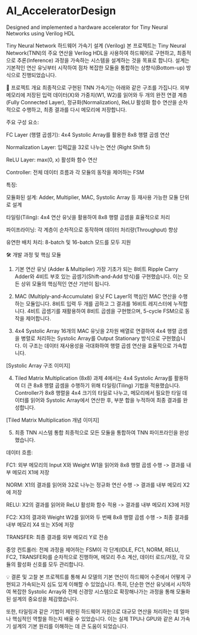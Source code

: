 # AI_AcceleratorDesign
Designed and implemented a hardware accelerator for Tiny Neural Networks using Verilog HDL


Tiny Neural Network 하드웨어 가속기 설계 (Verilog)
본 프로젝트는 Tiny Neural Network(TNN)의 주요 연산을 Verilog HDL을 사용하여 하드웨어로 구현하고, 최종적으로 추론(Inference) 과정을 가속하는 시스템을 설계하는 것을 목표로 합니다. 설계는 기본적인 연산 유닛부터 시작하여 점차 복잡한 모듈을 통합하는 상향식(Bottom-up) 방식으로 진행되었습니다.

🚀 프로젝트 개요
최종적으로 구현된 TNN 가속기는 아래와 같은 구조를 가집니다. 외부 메모리에 저장된 입력 데이터(X)와 가중치(W1, W2)를 읽어와 두 개의 완전 연결 계층(Fully Connected Layer), 정규화(Normalization), ReLU 활성화 함수 연산을 순차적으로 수행하고, 최종 결과를 다시 메모리에 저장합니다.

주요 구성 요소:

FC Layer (행렬 곱셈기): 4x4 Systolic Array를 활용한 8x8 행렬 곱셈 연산

Normalization Layer: 입력값을 32로 나누는 연산 (Right Shift 5)

ReLU Layer: max(0, x) 활성화 함수 연산

Controller: 전체 데이터 흐름과 각 모듈의 동작을 제어하는 FSM

특징:

모듈화된 설계: Adder, Multiplier, MAC, Systolic Array 등 재사용 가능한 모듈 단위로 설계

타일링(Tiling): 4x4 연산 유닛을 활용하여 8x8 행렬 곱셈을 효율적으로 처리

파이프라이닝: 각 계층이 순차적으로 동작하며 데이터 처리량(Throughput) 향상

유연한 배치 처리: 8-batch 및 16-batch 모드를 모두 지원

🛠️ 개발 과정 및 핵심 모듈
1. 기본 연산 유닛 (Adder & Multiplier)
가장 기초가 되는 8비트 Ripple Carry Adder와 4비트 부호 있는 곱셈기(Shift-and-Add 방식)를 구현했습니다. 이는 모든 상위 모듈의 핵심적인 연산 기반이 됩니다.

2. MAC (Multiply-and-Accumulate) 유닛
FC Layer의 핵심인 MAC 연산을 수행하는 모듈입니다. 8비트 입력 두 개를 곱하고 그 결과를 16비트 레지스터에 누적합니다. 4비트 곱셈기를 재활용하여 8비트 곱셈을 구현했으며, 5-cycle FSM으로 동작을 제어합니다.

3. 4x4 Systolic Array
16개의 MAC 유닛을 2차원 배열로 연결하여 4x4 행렬 곱셈을 병렬로 처리하는 Systolic Array를 Output Stationary 방식으로 구현했습니다. 이 구조는 데이터 재사용성을 극대화하여 행렬 곱셈 연산을 효율적으로 가속합니다.

[Systolic Array 구조 이미지]

4. Tiled Matrix Multiplication (8x8)
과제 4에서는 4x4 Systolic Array를 활용하여 더 큰 8x8 행렬 곱셈을 수행하기 위해 타일링(Tiling) 기법을 적용했습니다. Controller가 8x8 행렬을 4x4 크기의 타일로 나누고, 메모리에서 필요한 타일 데이터를 읽어와 Systolic Array에서 연산한 후, 부분 합을 누적하여 최종 결과를 완성합니다.

[Tiled Matrix Multiplication 개념 이미지]

5. 최종 TNN 시스템 통합
최종적으로 모든 모듈을 통합하여 TNN 파이프라인을 완성했습니다.

데이터 흐름:

FC1: 외부 메모리의 Input X와 Weight W1을 읽어와 8x8 행렬 곱셈 수행 -> 결과를 내부 메모리 X1에 저장

NORM: X1의 결과를 읽어와 32로 나누는 정규화 연산 수행 -> 결과를 내부 메모리 X2에 저장

RELU: X2의 결과를 읽어와 ReLU 활성화 함수 적용 -> 결과를 내부 메모리 X3에 저장

FC2: X3의 결과와 Weight W2를 읽어와 두 번째 8x8 행렬 곱셈 수행 -> 최종 결과를 내부 메모리 X4 또는 X5에 저장

TRANSFER: 최종 결과를 외부 메모리 Y로 전송

중앙 컨트롤러: 전체 과정을 제어하는 FSM이 각 단계(IDLE, FC1, NORM, RELU, FC2, TRANSFER)를 순차적으로 진행하며, 메모리 주소 계산, 데이터 로드/저장, 각 모듈의 활성화 신호를 모두 관리합니다.

💡 결론 및 고찰
본 프로젝트를 통해 AI 모델의 기본 연산이 하드웨어 수준에서 어떻게 구현되고 가속되는지 심도 있게 이해할 수 있었습니다. 특히, 단순한 연산 유닛에서 시작하여 복잡한 Systolic Array와 전체 신경망 시스템으로 확장해나가는 과정을 통해 모듈화된 설계의 중요성을 체감했습니다.

또한, 타일링과 같은 기법이 제한된 하드웨어 자원으로 대규모 연산을 처리하는 데 얼마나 핵심적인 역할을 하는지 배울 수 있었습니다. 이는 실제 TPU나 GPU와 같은 AI 가속기 설계의 기본 원리를 이해하는 데 큰 도움이 되었습니다.
